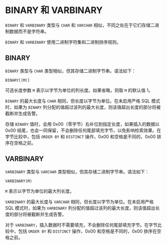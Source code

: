 BINARY 和 VARBINARY 
=======================================

`BINARY` 和 `VARBINARY` 类型与 `CHAR` 和 `VARCHAR` 相似，不同之处在于它们存储二进制数据而不是字符串。

`BINARY` 和 `VARBINARY` 使用二进制字符集和二进制排序规则。

BINARY 
---------------------------

`BINARY` 类型与 `CHAR` 类型相似，但其存储二进制字节串。语法如下：

```unknow
BINARY[(M)]
```



可选长度参数 `M` 表示以字节为单位的列长度。如果省略，则取 `M` 的默认值 1。

`BINARY` 的最大长度与 `CHAR` 相同，但长度以字节为单位。在未启用严格 SQL 模式时，如果为 `BINARY` 列分配的值超过该列的最大长度，则该值超出长度的部分将被截断并生成告警。

存储 `BINARY` 值时，会用 0x00（零字节）右补位到指定长度，如果插入的数据以 0x00 结尾，也会一同保留，不会删除任何尾部填充字节，以免影响检索效果。在字节比较中，包括 `ORDER BY` 和 `DISTINCT` 操作，0x00 和空格是不同的，0x00 排序在空格之前。

VARBINARY 
------------------------------

`VARBINARY` 类型与 `VARCHAR` 类型相似，但其存储二进制字节串。语法如下：

```unknow
VARBINARY(M)
```



`M` 表示以字节为单位的最大列长度。

`VARBINARY` 的最大长度与 `VARCHAR` 相同，但长度以字节为单位。在未启用严格 SQL 模式时，如果为 `VARBINARY` 列分配的值超过该列的最大长度，则该值超出长度的部分将被截断并生成告警。

对于 `VARBINARY`，插入数据时不需要填充，不会删除任何尾部填充字节。在字节比较中，包括 `ORDER BY` 和 `DISTINCT` 操作，0x00 和空格是不同的，0x00 排序在空格之前。
